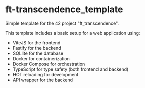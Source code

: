 # ft-transcendence_template

Simple template for the 42 project "ft_transcendence".

This template includes a basic setup for a web application using:
- ViteJS for the frontend
- Fastify for the backend
- SQLlite for the database
- Docker for containerization
- Docker Compose for orchestration
- TypeScript for type safety (both frontend and backend)
- HOT reloading for development
- API wrapper for the backend
